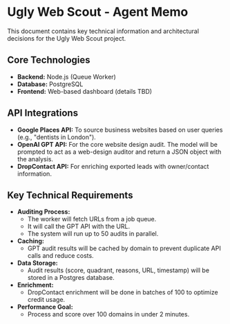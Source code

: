 # Ugly Web Scout - Agent Memo

This document contains key technical information and architectural decisions for the Ugly Web Scout project.

## Core Technologies
- **Backend:** Node.js (Queue Worker)
- **Database:** PostgreSQL
- **Frontend:** Web-based dashboard (details TBD)

## API Integrations
- **Google Places API:** To source business websites based on user queries (e.g., "dentists in London").
- **OpenAI GPT API:** For the core website design audit. The model will be prompted to act as a web-design auditor and return a JSON object with the analysis.
- **DropContact API:** For enriching exported leads with owner/contact information.

## Key Technical Requirements
- **Auditing Process:**
    - The worker will fetch URLs from a job queue.
    - It will call the GPT API with the URL.
    - The system will run up to 50 audits in parallel.
- **Caching:**
    - GPT audit results will be cached by domain to prevent duplicate API calls and reduce costs.
- **Data Storage:**
    - Audit results (score, quadrant, reasons, URL, timestamp) will be stored in a Postgres database.
- **Enrichment:**
    - DropContact enrichment will be done in batches of 100 to optimize credit usage.
- **Performance Goal:**
    - Process and score over 100 domains in under 2 minutes.
